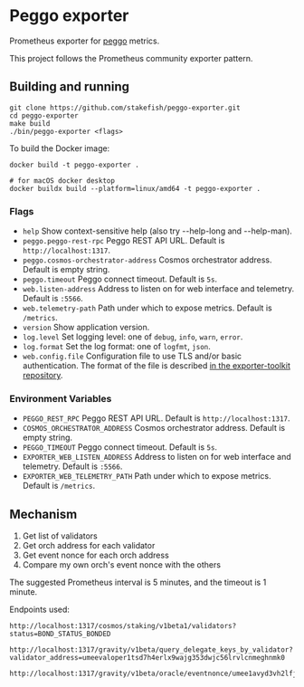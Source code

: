 # Peggo exporter

Prometheus exporter for [peggo](https://github.com/umee-network/peggo) metrics.

This project follows the Prometheus community exporter pattern.

## Building and running

```
git clone https://github.com/stakefish/peggo-exporter.git
cd peggo-exporter
make build
./bin/peggo-exporter <flags>
```

To build the Docker image:

```
docker build -t peggo-exporter .

# for macOS docker desktop
docker buildx build --platform=linux/amd64 -t peggo-exporter .
```

### Flags

* `help` Show context-sensitive help (also try --help-long and --help-man).
* `peggo.peggo-rest-rpc` Peggo REST API URL. Default is `http://localhost:1317`.
* `peggo.cosmos-orchestrator-address` Cosmos orchestrator address. Default is empty string.
* `peggo.timeout` Peggo connect timeout. Default is `5s`.
* `web.listen-address` Address to listen on for web interface and telemetry. Default is `:5566`.
* `web.telemetry-path` Path under which to expose metrics. Default is `/metrics`.
* `version` Show application version.
* `log.level` Set logging level: one of `debug`, `info`, `warn`, `error`.
* `log.format` Set the log format: one of `logfmt`, `json`.
* `web.config.file` Configuration file to use TLS and/or basic authentication. The format of the file is described [in the exporter-toolkit repository](https://github.com/prometheus/exporter-toolkit/blob/master/docs/web-configuration.md).

### Environment Variables

* `PEGGO_REST_RPC` Peggo REST API URL. Default is `http://localhost:1317`.
* `COSMOS_ORCHESTRATOR_ADDRESS` Cosmos orchestrator address. Default is empty string.
* `PEGGO_TIMEOUT` Peggo connect timeout. Default is `5s`.
* `EXPORTER_WEB_LISTEN_ADDRESS` Address to listen on for web interface and telemetry. Default is `:5566`.
* `EXPORTER_WEB_TELEMETRY_PATH` Path under which to expose metrics. Default is `/metrics`.

## Mechanism
1. Get list of validators
2. Get orch address for each validator
3. Get event nonce for each orch address
4. Compare my own orch's event nonce with the others

The suggested Prometheus interval is 5 minutes, and the timeout is 1 minute.

Endpoints used:

```
http://localhost:1317/cosmos/staking/v1beta1/validators?status=BOND_STATUS_BONDED

http://localhost:1317/gravity/v1beta/query_delegate_keys_by_validator?validator_address=umeevaloper1tsd7h4erlx9wajg353dwjc56lrvlcnmeghnmk0

http://localhost:1317/gravity/v1beta/oracle/eventnonce/umee1avyd3vh2lfjs2q28h4nj9hqevcxyacfj7m3pz3
```
